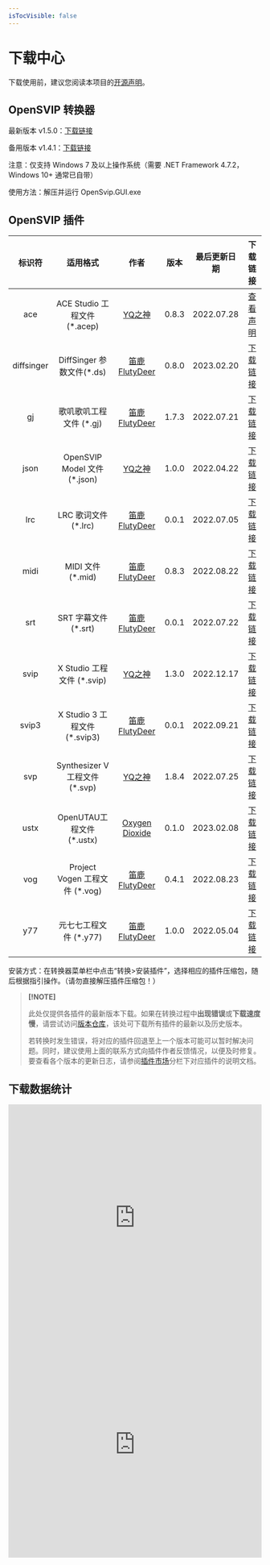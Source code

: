 ```yaml
---
isTocVisible: false
---
```


# 下载中心

下载使用前，建议您阅读本项目的[开源声明](license.md)。



## OpenSVIP 转换器

最新版本 v1.5.0：[下载链接](https://openvpi-1307911855.cos.ap-beijing.myqcloud.com/converter/opensvip_converter_1.5.0.zip)

备用版本 v1.4.1：[下载链接](https://openvpi-1307911855.cos.ap-beijing.myqcloud.com/converter/opensvip_converter_1.4.1.zip)

注意：仅支持 Windows 7 及以上操作系统（需要 .NET Framework 4.7.2，Windows 10+ 通常已自带）

使用方法：解压并运行 OpenSvip.GUI.exe



## OpenSVIP 插件

|   标识符   |            适用格式            |                         作者                          | 版本  | 最后更新日期 |                           下载链接                           |
| :--------: | :----------------------------: | :---------------------------------------------------: | :---: | :----------: | :----------------------------------------------------------: |
|    ace     |  ACE Studio 工程文件 (*.acep)  |    [YQ之神](https://space.bilibili.com/102844209)     | 0.8.3 |  2022.07.28  |               [查看声明](market/plugin-ace.md)               |
| diffsinger |   DiffSinger 参数文件(*.ds)    | [笛鹿FlutyDeer](https://space.bilibili.com/386270936) | 0.8.0 |  2023.02.20  | [下载链接](https://openvpi-1307911855.cos.ap-beijing.myqcloud.com/plugins/diffsinger/opensvip_plugin_diffsinger_0.8.0.zip) |
|     gj     |    歌叽歌叽工程文件 (*.gj)     | [笛鹿FlutyDeer](https://space.bilibili.com/386270936) | 1.7.3 |  2022.07.21  | [下载链接](https://openvpi-1307911855.cos.ap-beijing.myqcloud.com/plugins/gj/opensvip_plugin_gjgj_1.7.3.zip) |
|    json    |  OpenSVIP Model 文件 (*.json)  |    [YQ之神](https://space.bilibili.com/102844209)     | 1.0.0 |  2022.04.22  | [下载链接](https://openvpi-1307911855.cos.ap-beijing.myqcloud.com/plugins/json/opensvip_plugin_jsonsvip_1.0.0.zip) |
|    lrc     |      LRC 歌词文件 (*.lrc)      | [笛鹿FlutyDeer](https://space.bilibili.com/386270936) | 0.0.1 |  2022.07.05  | [下载链接](https://openvpi-1307911855.cos.ap-beijing.myqcloud.com/plugins/lrc/opensvip_plugin_lrc_0.0.1.zip) |
|    midi    |       MIDI 文件 (*.mid)        | [笛鹿FlutyDeer](https://space.bilibili.com/386270936) | 0.8.3 |  2022.08.22  | [下载链接](https://openvpi-1307911855.cos.ap-beijing.myqcloud.com/plugins/midi/opensvip_plugin_midi_0.8.3.zip) |
|    srt     |      SRT 字幕文件 (*.srt)      | [笛鹿FlutyDeer](https://space.bilibili.com/386270936) | 0.0.1 |  2022.07.22  | [下载链接](https://openvpi-1307911855.cos.ap-beijing.myqcloud.com/plugins/srt/opensvip_plugin_srt_0.0.1.zip) |
|    svip    |   X Studio 工程文件 (*.svip)   |    [YQ之神](https://space.bilibili.com/102844209)     | 1.3.0 |  2022.12.17  | [下载链接](https://openvpi-1307911855.cos.ap-beijing.myqcloud.com/plugins/svip/opensvip_plugin_binsvip_1.3.0.zip) |
|   svip3    | X Studio 3 工程文件 (*.svip3)  | [笛鹿FlutyDeer](https://space.bilibili.com/386270936) | 0.0.1 |  2022.09.21  | [下载链接](https://openvpi-1307911855.cos.ap-beijing.myqcloud.com/plugins/svip3/opensvip_plugin_svip3_0.0.1.zip) |
|    svp     | Synthesizer V 工程文件 (*.svp) |    [YQ之神](https://space.bilibili.com/102844209)     | 1.8.4 |  2022.07.25  | [下载链接](https://openvpi-1307911855.cos.ap-beijing.myqcloud.com/plugins/svp/opensvip_plugin_synthv_1.8.4.zip) |
|    ustx    |   OpenUTAU工程文件 (*.ustx)    |  [Oxygen Dioxide](https://github.com/oxygen-dioxide)  | 0.1.0 |  2023.02.08  | [下载链接](https://openvpi-1307911855.cos.ap-beijing.myqcloud.com/plugins/ustx/opensvip_plugin_ustx_0.1.0.zip) |
|    vog     | Project Vogen 工程文件 (*.vog) | [笛鹿FlutyDeer](https://space.bilibili.com/386270936) | 0.4.1 |  2022.08.23  | [下载链接](https://openvpi-1307911855.cos.ap-beijing.myqcloud.com/plugins/vog/opensvip_plugin_vogen_0.4.1.zip) |
|    y77     |     元七七工程文件 (*.y77)     | [笛鹿FlutyDeer](https://space.bilibili.com/386270936) | 1.0.0 |  2022.05.04  | [下载链接](https://openvpi-1307911855.cos.ap-beijing.myqcloud.com/plugins/y77/opensvip_plugin_y77_1.0.0.zip) |

安装方式：在转换器菜单栏中点击“转换>安装插件”，选择相应的插件压缩包，随后根据指引操作。（请勿直接解压插件压缩包！）



> **[!NOTE]**
>
> 此处仅提供各插件的最新版本下载。如果在转换过程中**出现错误**或**下载速度慢**，请尝试访问[版本仓库](https://share.weiyun.com/yMDgO6sz)，该处可下载所有插件的最新以及历史版本。
>
> 若转换时发生错误，将对应的插件回退至上一个版本可能可以暂时解决问题。同时，建议使用上面的联系方式向插件作者反馈情况，以便及时修复。要查看各个版本的更新日志，请参阅[插件市场](market/summary.md)分栏下对应插件的说明文档。



## 下载数据统计

<iframe src="https://openvpi.github.io/statistics/converter.html" scrolling="no" border="0" frameborder="no" framespacing="0" allowfullscreen="true" style="width: 800px; height: 450px; max-width: 100%;"></iframe>

<iframe src="https://openvpi.github.io/statistics/plugins.html" scrolling="no" border="0" frameborder="no" framespacing="0" allowfullscreen="true" style="width: 800px; height: 450px; max-width: 100%;"></iframe>

